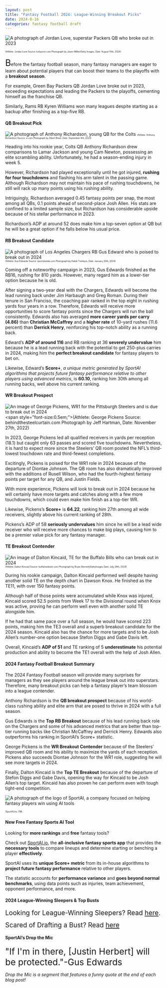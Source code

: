 ```yaml
---
layout: post
title: "Fantasy Football 2024: League-Winning Breakout Picks"
date: 2024-8-16
categories: fantasy football draft
---
```

![A photograph of Jordan Love, superstar Packers QB who broke out in 2023](https://kslsports.com/wp-content/uploads/2023/11/Jordan-Love-Green-Bay-Packers-NBA.jpg)

<span style="font-size:0.5em;">(Athlete: Jordan Love Source: kslsports.com Photograph by Jason Miller/Getty Images, Date: August 10th, 2024)</span>

<span style="font-size:2em;">B</span>efore the fantasy football season, many fantasy managers are eager to learn about potential players that can boost their teams to the playoffs with a **breakout season**.

For example, Green Bay Packers QB Jordan Love broke out in 2023, exceeding expectations and leading the Packers to the playoffs, cementing himself as the franchise QB. 

Similarly, Rams RB Kyren Williams won many leagues despite starting as a backup after finishing as a top-five RB. 

#### QB Breakout Pick 

![A photograph of Anthony Richardson, young QB for the Colts](https://www.si.com/.image/ar_4:3%2Cc_fill%2Ccs_srgb%2Cfl_progressive%2Cq_auto:good%2Cw_1200/MjAwNTQ3OTU2ODQyMDQ2ODQw/anthony-richardson-colts-promo-1.jpg)
<span style="font-size:0.5em;">(Athlete: Anthony Richardson Source: si.com Photograph by Albert Breer, Date: September 4th, 2023)</span>

Heading into his rookie year, Colts QB Anthony Richardson drew comparisons to Lamar Jackson and young Cam Newton, possessing an elite scrambling ability. Unfortunately, he had a season-ending injury in week 5. 

However, Richardson had played exceptionally until he got injured, **rushing for four touchdowns** and flashing his arm talent in the passing game. Although Richardson may not maintain his pace of rushing touchdowns, he still will rack up many points using his rushing ability. 
	
Intriguingly, Richardson averaged 0.45 fantasy points per snap, the most among all QBs, 0.1 points ahead of second-place Josh Allen. His stats are confined to a limited sample size, but Richardson has considerable upside because of his stellar performance in 2023. 

Richardson’s ADP at around 52 does make him a top-seven option at QB but he will be a great option if he falls below his usual price. 	

#### RB Breakout Candidate  

![A photograph of Los Angeles Chargers RB Gus Edward who is poised to break out in 2024](https://staticg.sportskeeda.com/editor/2024/01/ccdf4-17057809096105-1920.jpg)
<span style="font-size:0.5em;">(Athlete: Gus Edwards Source: sportskeeda.com Photograph by Habib Timileyin, Date: January 20th, 2024)</span>

Coming off a noteworthy campaign in 2023, Gus Edwards finished as the RB16, rushing for 810 yards. However, many regard him as a lower-tier option because he is old. 

After signing a two-year deal with the Chargers, Edwards will become the lead running back under Jim Harbaugh and Greg Roman. During their tenure in San Franciso, the coaching pair ranked in the top eight in rushing yards four years in a row. 
Therefore, Edwards will receive more opportunities to score fantasy points since the Chargers will run the ball consistently. Edwards also has averaged **more career yards per carry (4.86)** than **Christian McCaffrey** and a **higher rate** of 10-yard rushes (11.6 percent) than **Derrick Henry**, reinforcing his top-notch ability as a running back. 

Edward’s **ADP of around 116** and RB ranking at 36 **severely undervalue** him because he is a lead running back with the potential to get 250-plus carries in 2024, making him the **perfect breakout candidate** for fantasy players to bet on. 

Likewise, Edward’s **Score+**, *a unique metric generated by SportAI algorithms that projects future fantasy performance relative to other players using advanced metrics*,  is **60.10**, ranking him 30th among all running backs, well above his current ranking. 


#### WR Breakout Prospect 

![An image of George Pickens, WR1 for the Pittsburgh Steelers and is due to break out in 2024](https://cdn.vox-cdn.com/thumbor/LpepUaVTIkZCk4aQcMQ1z4DyWw0=/0x0:2348x3000/1200x800/filters:focal(1105x654:1479x1028)/cdn.vox-cdn.com/uploads/chorus_image/image/71678392/1419504032.0.jpg)
<span style="font-size:0.5em;">(Athlete: George Pickens Source: behindthesteelcurtain.com Photograph by Jeff Hartman,  Date: November 27th, 2022)</span>

In 2023, George Pickens led all qualified receivers in yards per reception (18.1) but caught only 63 passes and scored five touchdowns. Nevertheless, it is hard to expect more since the Steelers’ QB room posted the NFL’s third-lowest touchdown rate and third-fewest completions. 

Excitingly, Pickens is poised for the WR1 role in 2024 because of the departure of Diontae Johnson. The QB room has also dramatically improved with the additions of Rusell Wilson, who had the fourth-highest fantasy points per target for any QB, and Justin Fields. 

With more experience, Pickens will look to break out in 2024 because he will certainly have more targets and catches along with a few more touchdowns, which could even make him finish as a top-tier WR. 

Likewise, Pickens’s **Score+** is **64.22**, ranking him 27th among all wide receivers, slightly above his current ranking of 28th. 

Pickens’s ADP of 58 **seriously undervalues** him since he will be a lead wide receiver who will receive more chances to make big plays, causing him to be a premier value pick for any fantasy manager. 

#### TE Breakout Contender 

![An image of Dalton Kincaid, TE for the Buffalo Bills who can break out in 2024](https://images2.minutemediacdn.com/image/upload/c_crop,w_7636,h_4295,x_0,y_306/c_fill,w_2160,ar_16:9,f_auto,q_auto,g_auto/images%2FGettyImages%2Fmmsport%2F16%2F01j3wx0frdaxzb02vzsn.jpg)
<span style="font-size:0.5em;">(Athlete: Dalton Kincaid Source: buffalowdown.com Photograph by Bryan Bennett/GettyImages Date: July 28th, 2024)</span>

During his rookie campaign, Dalton Kincaid performed well despite having another solid TE on the depth chart in Dawson Knox. He finished as the TE11, with over 150 fantasy points. 

Although half of those points were accumulated while Knox was injured, Kincaid scored 52.5 points from Week 17 to the Divisional round when Knox was active, proving he can perform well even with another solid TE alongside him. 

If he had that same pace over a full season, he would have scored 223 points, making him the TE3 overall and a superb breakout candidate for the 2024 season. Kincaid also has the chance for more targets and to be Josh Allen’s number-one option because Stefon Diggs and Gabe Davis left. 

Overall, Kincaid’s **ADP of 51** and TE ranking of 5 **underestimate** his potential production and ability to become the TE1 overall with the help of Josh Allen. 


#### 2024 Fantasy Football Breakout Summary 

The 2024 Fantasy Football season will provide many surprises for managers as they see players around the league break out into superstars. Therefore, many breakout picks can help a fantasy player’s team blossom into a league contender. 

Anthony Richardson is the **QB breakout prospect** because of his world-class rushing ability and elite arm that are posed to thrive in 2024 with a full season. 

Gus Edwards is the **Top RB Breakout** because of his lead running back role on the Chargers and some of his advanced metrics that are better than top-tier running backs like Christian McCaffrey and Derrick Henry. Edwards also outperforms his ranking in SportAI’s Score+ statistic. 

George Pickens is the **WR Breakout Contender** because of the Steelers’ improved QB room and his ability to maximize the yards of each reception. Pickens also succeeds Diontae Johnson for the WR1 role, suggesting he will see more targets in 2024. 

Finally, Dalton Kincaid is the **Top TE Breakout** because of the departure of Stefon Diggs and Gabe Davis, opening the way for Kincaid to be Josh Allen’s top target. Kincaid has also proven he can perform even with tough tight-end competition. 

![A photograph of the logo of SportAI, a company focused on helping fantasy players win using AI tools](https://miro.medium.com/v2/resize:fit:908/format:webp/0*XJQxNj4js71Q1nRN) 

<span style="font-size:0.5em;">(SportAI Inc *TM*)</span>

#### New Free Fantasy Sports AI Tool

Looking for **more rankings** and **free** fantasy tools? 

Check out [SportAI.io](https://sportai.io/), the **all-inclusive fantasy sports app** that provides the **necessary tools** to compare lineups and determine starting or benching a player **effectively**. 

SportAI uses its **unique Score+ metric** from its in-house algorithms to **project future fantasy performance** relative to other players. 

The statistic accounts for **performance variance** and **goes beyond normal benchmarks**, using data points such as injuries, team achievement, opponent performance, and more.

#### 2024 League-Winning Sleepers & Top Busts

<span style="font-size:1.5em;">Looking for League-Winning Sleepers? Read [here](https://sportai.io/fantasy/football/draft/2024/08/02/NFL-Fantasy-Football-League-Winning-Breakouts-Sleepers.html). </span>

<span style="font-size:1.5em;">Scared of Drafting a Bust? Read [here](https://sportai.io/fantasy/football/draft/2024/08/09/NFL-Fantasy-Football-Top-Busts-Overpays-Underperformers-Overvalued-Players.html)</span>

#### SportAI’s Drop the Mic 
<span style="font-size:2em;">"If I'm in there, [Justin Herbert] will be protected."-Gus Edwards </span>

*Drop the Mic is a segment that features a funny quote at the end of each blog post!*

